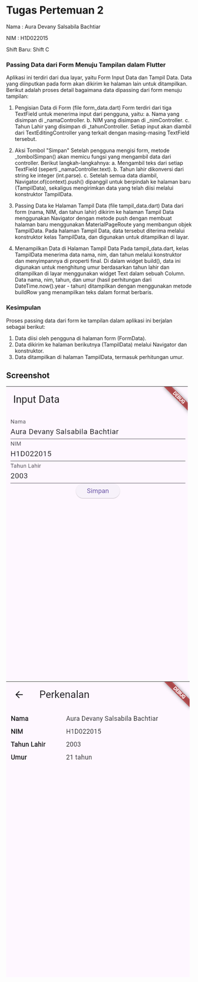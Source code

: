 # Tugas Pertemuan 2

Nama : Aura Devany Salsabila Bachtiar

NIM : H1D022015

Shift Baru: Shift C

### Passing Data dari Form Menuju Tampilan dalam Flutter
Aplikasi ini terdiri dari dua layar, yaitu Form Input Data dan Tampil Data. Data yang diinputkan pada form akan dikirim ke halaman lain untuk ditampilkan. Berikut adalah proses detail bagaimana data dipassing dari form menuju tampilan:

1. Pengisian Data di Form (file form_data.dart)
Form terdiri dari tiga TextField untuk menerima input dari pengguna, yaitu:
a. Nama yang disimpan di _namaController.
b. NIM yang disimpan di _nimController.
c. Tahun Lahir yang disimpan di _tahunController.
Setiap input akan diambil dari TextEditingController yang terkait dengan masing-masing TextField tersebut.

2. Aksi Tombol "Simpan"
Setelah pengguna mengisi form, metode _tombolSimpan() akan memicu fungsi yang mengambil data dari controller. Berikut langkah-langkahnya:
a. Mengambil teks dari setiap TextField (seperti _namaController.text).
b. Tahun lahir dikonversi dari string ke integer (int.parse).
c. Setelah semua data diambil, Navigator.of(context).push() dipanggil untuk berpindah ke halaman baru (TampilData), sekaligus mengirimkan data yang telah diisi melalui konstruktor TampilData.

3. Passing Data ke Halaman Tampil Data (file tampil_data.dart)
Data dari form (nama, NIM, dan tahun lahir) dikirim ke halaman Tampil Data menggunakan Navigator dengan metode push dengan membuat halaman baru menggunakan MaterialPageRoute yang membangun objek TampilData.
Pada halaman Tampil Data, data tersebut diterima melalui konstruktor kelas TampilData, dan digunakan untuk ditampilkan di layar.

4. Menampilkan Data di Halaman Tampil Data
Pada tampil_data.dart, kelas TampilData menerima data nama, nim, dan tahun melalui konstruktor dan menyimpannya di properti final. Di dalam widget build(), data ini digunakan untuk menghitung umur berdasarkan tahun lahir dan ditampilkan di layar menggunakan widget Text dalam sebuah Column.
Data nama, nim, tahun, dan umur (hasil perhitungan dari DateTime.now().year - tahun) ditampilkan dengan menggunakan metode buildRow yang menampilkan teks dalam format berbaris.


### Kesimpulan
Proses passing data dari form ke tampilan dalam aplikasi ini berjalan sebagai berikut:
1. Data diisi oleh pengguna di halaman form (FormData).
2. Data dikirim ke halaman berikutnya (TampilData) melalui Navigator dan konstruktor.
3. Data ditampilkan di halaman TampilData, termasuk perhitungan umur.

## Screenshot
![Lampiran Form](formAura.png)
![Lampiran Hasil](hasilAura.png)
